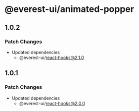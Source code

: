 # @everest-ui/animated-popper

## 1.0.2

### Patch Changes

- Updated dependencies
  - @everest-ui/react-hooks@2.1.0

## 1.0.1

### Patch Changes

- Updated dependencies
  - @everest-ui/react-hooks@2.0.0
